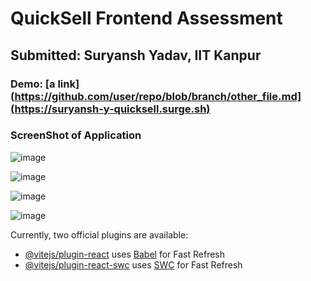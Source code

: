 # QuickSell Frontend Assessment

## Submitted: Suryansh Yadav, IIT Kanpur

### Demo: [a link](https://github.com/user/repo/blob/branch/other_file.md](https://suryansh-y-quicksell.surge.sh)
### ScreenShot of Application
![image](https://github.com/0Suryansh/QuickSell-Assessment/assets/75418521/89663ddd-15c2-4d40-8326-51420b86bc1b)

![image](https://github.com/0Suryansh/QuickSell-Assessment/assets/75418521/64344b7e-7226-41de-8538-c239a5ac3c9b)

![image](https://github.com/0Suryansh/QuickSell-Assessment/assets/75418521/e19a59a9-318c-4e47-bf4f-986ae8da0976)

![image](https://github.com/0Suryansh/QuickSell-Assessment/assets/75418521/149d7558-a3bb-4e52-b20c-09bd78ed96c7)




Currently, two official plugins are available:

- [@vitejs/plugin-react](https://github.com/vitejs/vite-plugin-react/blob/main/packages/plugin-react/README.md) uses [Babel](https://babeljs.io/) for Fast Refresh
- [@vitejs/plugin-react-swc](https://github.com/vitejs/vite-plugin-react-swc) uses [SWC](https://swc.rs/) for Fast Refresh
